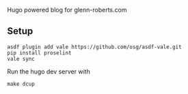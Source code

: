 Hugo powered blog for glenn-roberts.com

## Setup

```
asdf plugin add vale https://github.com/osg/asdf-vale.git
pip install proselint
vale sync
```

Run the hugo dev server with

```
make dcup
```
